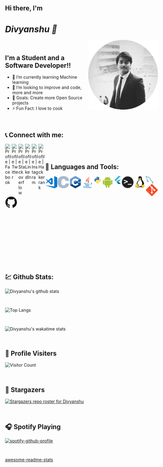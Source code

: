 <br />


## Hi there, I'm

   # <em align='right'>Divyanshu 🧠</em>
   

<img align='right' src="https://github.com/deadshot674gam/INT404/blob/master/playstore.png" width="230">
<!--<img align='right' src="https://media.giphy.com/media/M9gbBd9nbDrOTu1Mqx/giphy.gif" width="230">-->
<br />

## I'm a Student and a Software Developer!!

- 🌱 I’m currently learning Machine learning
- 👯 I’m looking to improve and code, more and more
- 🥅 Goals: Create more Open Source projects
- ⚡ Fun Fact: I love to cook 

<br />


## :telephone_receiver:	Connect with me:

[<img align="left" alt="Profile | Facebook" width="22px" src="https://cdn.jsdelivr.net/npm/simple-icons@v3/icons/facebook.svg" />](https://www.facebook.com/your.father.674/)
[<img align="left" alt="Profile | Twitter" width="22px" src="https://cdn.jsdelivr.net/npm/simple-icons@v3/icons/twitter.svg" />](https://twitter.com/divyanshu900674)
[<img align="left" alt="Profile | Stackoverflow" width="22px" src="https://cdn.jsdelivr.net/npm/simple-icons@3.12.1/icons/stackoverflow.svg" />](https://stackoverflow.com/users/14432259/divyanshu-tiwari)
[<img align="left" alt="Profile | LinkedIn" width="22px" src="https://cdn.jsdelivr.net/npm/simple-icons@v3/icons/linkedin.svg" />](https://www.linkedin.com/in/divyanshu-tiwari-a9470816b/)
[<img align="left" alt="Profile | Instagram" width="22px" src="https://cdn.jsdelivr.net/npm/simple-icons@v3/icons/instagram.svg" />](https://www.instagram.com/tiwari______/)
[<img align="left" alt="Profile | Hackkerrank" width="22px" src="https://cdn4.iconfinder.com/data/icons/logos-and-brands-1/512/160_Hackerrank_logo_logos-512.png" />](https://www.hackerrank.com/sunnyt0225)

<br />
<br />

## :wrench: Languages and Tools:

[<img align="left" alt="Visual Studio Code" width="40px" src="https://raw.githubusercontent.com/github/explore/80688e429a7d4ef2fca1e82350fe8e3517d3494d/topics/visual-studio-code/visual-studio-code.png" />]()
[<img align="left" alt="C" width="40px" src="https://raw.githubusercontent.com/devicons/devicon/master/icons/c/c-original.svg" />]()
[<img align="left" alt="C++" width="40px" src="https://raw.githubusercontent.com/devicons/devicon/master/icons/cplusplus/cplusplus-original.svg" />]()
[<img align="left" alt="Java" width="40px" src="https://raw.githubusercontent.com/devicons/devicon/master/icons/java/java-original.svg" />]()
[<img align="left" alt="Python" width="26px" src="https://raw.githubusercontent.com/devicons/devicon/master/icons/python/python-original.svg" />]()
[<img align="left" alt="Android Development" width="40px" src="https://raw.githubusercontent.com/devicons/devicon/master/icons/android/android-original.svg" />]()
[<img align="left" alt="Flutter" width="26px" src="https://raw.githubusercontent.com/devicons/devicon/master/icons/flutter/flutter-original.svg" />]()
[<img align="left" alt="Terminal" width="40px" src="https://raw.githubusercontent.com/github/explore/80688e429a7d4ef2fca1e82350fe8e3517d3494d/topics/terminal/terminal.png" />]()
[<img align="left" alt="Linux" width="40px" src="https://raw.githubusercontent.com/devicons/devicon/master/icons/linux/linux-original.svg" />]()
[<img align="left" alt="MySQL" width="26px" src="https://raw.githubusercontent.com/devicons/devicon/master/icons/mysql/mysql-original.svg" />]()
[<img align="left" alt="Git" width="40px" src="https://raw.githubusercontent.com/devicons/devicon/master/icons/git/git-original.svg" />]()
[<img align="left" alt="GitHub" width="40px" src="https://raw.githubusercontent.com/devicons/devicon/master/icons/github/github-original.svg" />]()


<br />
<br />
<br />

<!--START_SECTION:waka-->
```text
Python   4 hrs 26 mins   █████████████████████░░░░   84.54 % 
C++      48 mins         ████░░░░░░░░░░░░░░░░░░░░░   15.38 % 
```
<!--END_SECTION:waka-->

## :chart: Github Stats:



![Divyanshu's github stats](https://github-readme-stats.vercel.app/api?username=deadshot674gam&show_icons=true&theme=dracula&count_private=true&layout=compact)


<br />


![Top Langs](https://github-readme-stats.vercel.app/api/top-langs/?username=deadshot674gam&theme=dracula&count_private=true&layout=compact)


<br />


![Divyanshu's wakatime stats](https://github-readme-stats.vercel.app/api/wakatime?username=deadshot674&theme=dracula&v=2&layout=compact&show_icons=true)


<br />

## :eyes: Profile Visiters
![Visitor Count](https://profile-counter.glitch.me/deadshot674gam/count.svg)


<br />


## :star2: Stargazers

[![Stargazers repo roster for Divyanshu](https://reporoster.com/stars/deadshot674gam/deadshot674gam)](https://github.com/deadshot674gam/deadshot674gam/stargazers)

<br />




## :headphones: Spotify Playing

[![spotify-github-profile](https://spotify-github-profile.vercel.app/api/view?uid=31ruybw2b6d5ynswe7wsj4w5vaqe&cover_image=true&theme=novatorem)](https://github.com/kittinan/spotify-github-profile)

<br /> 


[awesome-readme-stats](https://github.com/deadshot674gam/waka-readme-stats)




<br />
